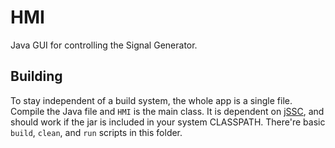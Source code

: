 # HMI

Java GUI for controlling the Signal Generator.

## Building
To stay independent of a build system, the whole app is a single file. Compile the Java file and `HMI` is the main class. It is dependent on [jSSC](https://code.google.com/archive/p/java-simple-serial-connector/), and should work if the jar is included in your system CLASSPATH. There're basic `build`, `clean`, and `run` scripts in this folder.
